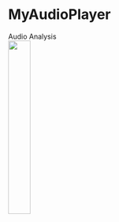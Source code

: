 # MyAudioPlayer
 Audio Analysis
 </br>
 <img src="https://github.com/user-attachments/assets/0d3515b7-cc8a-4edb-b13c-67659c03b706" width="30%" height="30%" />
